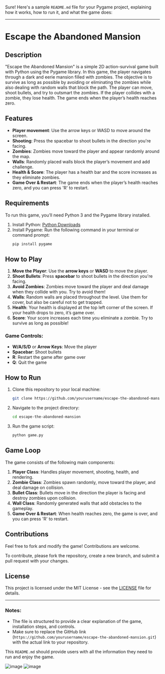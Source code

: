 Sure! Here's a sample `README.md` file for your Pygame project, explaining how it works, how to run it, and what the game does:

---

# Escape the Abandoned Mansion

## Description
"Escape the Abandoned Mansion" is a simple 2D action-survival game built with Python using the Pygame library. In this game, the player navigates through a dark and eerie mansion filled with zombies. The objective is to survive as long as possible by avoiding or eliminating the zombies while also dealing with random walls that block the path. The player can move, shoot bullets, and try to outsmart the zombies. If the player collides with a zombie, they lose health. The game ends when the player’s health reaches zero.

## Features
- **Player movement**: Use the arrow keys or WASD to move around the screen.
- **Shooting**: Press the spacebar to shoot bullets in the direction you're facing.
- **Zombies**: Zombies move toward the player and appear randomly around the map.
- **Walls**: Randomly placed walls block the player’s movement and add challenge.
- **Health & Score**: The player has a health bar and the score increases as they eliminate zombies.
- **Game Over & Restart**: The game ends when the player’s health reaches zero, and you can press 'R' to restart.

## Requirements

To run this game, you’ll need Python 3 and the Pygame library installed.

1. Install Python: [Python Downloads](https://www.python.org/downloads/)
2. Install Pygame: Run the following command in your terminal or command prompt:
   ```bash
   pip install pygame
   ```

## How to Play

1. **Move the Player**: Use the **arrow keys** or **WASD** to move the player.
2. **Shoot Bullets**: Press **spacebar** to shoot bullets in the direction you're facing.
3. **Avoid Zombies**: Zombies move toward the player and deal damage when they collide with you. Try to avoid them!
4. **Walls**: Random walls are placed throughout the level. Use them for cover, but also be careful not to get trapped.
5. **Health**: Your health is displayed at the top left corner of the screen. If your health drops to zero, it’s game over.
6. **Score**: Your score increases each time you eliminate a zombie. Try to survive as long as possible!

### Game Controls:
- **W/A/S/D** or **Arrow Keys**: Move the player
- **Spacebar**: Shoot bullets
- **R**: Restart the game after game over
- **Q**: Quit the game

## How to Run

1. Clone this repository to your local machine:
   ```bash
   git clone https://github.com/yourusername/escape-the-abandoned-mansion.git
   ```
2. Navigate to the project directory:
   ```bash
   cd escape-the-abandoned-mansion
   ```
3. Run the game script:
   ```bash
   python game.py
   ```

## Game Loop

The game consists of the following main components:
1. **Player Class**: Handles player movement, shooting, health, and rendering.
2. **Zombie Class**: Zombies spawn randomly, move toward the player, and deal damage on collision.
3. **Bullet Class**: Bullets move in the direction the player is facing and destroy zombies upon collision.
4. **Wall Class**: Randomly generated walls that add obstacles to the gameplay.
5. **Game Over & Restart**: When health reaches zero, the game is over, and you can press 'R' to restart.

## Contributions

Feel free to fork and modify the game! Contributions are welcome.

To contribute, please fork the repository, create a new branch, and submit a pull request with your changes.

## License

This project is licensed under the MIT License - see the [LICENSE](LICENSE) file for details.

---

### Notes:
- The file is structured to provide a clear explanation of the game, installation steps, and controls.
- Make sure to replace the GitHub link (`https://github.com/yourusername/escape-the-abandoned-mansion.git`) with the actual link to your repository.

This `README.md` should provide users with all the information they need to run and enjoy the game.

![image](https://github.com/user-attachments/assets/236a57f3-1d94-464a-a2b2-fcfdda799207)
![image](https://github.com/user-attachments/assets/702f93a7-3cdf-42ee-a569-f4215033afe7)
